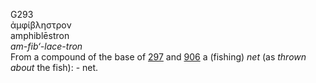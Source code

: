 <body>
  <p>G293<br>  ἀμφίβληστρον  <br> amphiblēstron  <br><i>am-fib‘-lace-tron </i><br>From a compound of the base of <a href="g0297.htm">297</a> and <a href="g0906.htm">906</a>  a (fishing) <i>net</i> (as <i>thrown</i> <i>about</i> the fish): - net.<br></p>
 </body>